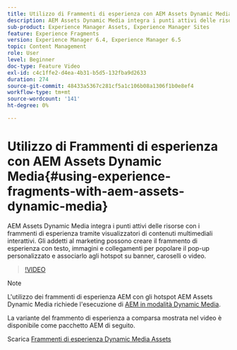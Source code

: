 ```yaml
---
title: Utilizzo di Frammenti di esperienza con AEM Assets Dynamic Media
description: AEM Assets Dynamic Media integra i punti attivi delle risorse con i frammenti di esperienza tramite visualizzatori di contenuti multimediali interattivi. Gli addetti al marketing possono creare il frammento di esperienza con testo, immagini e collegamenti per popolare il pop-up personalizzato e associarlo agli hotspot su banner, caroselli o video.
sub-product: Experience Manager Assets, Experience Manager Sites
feature: Experience Fragments
version: Experience Manager 6.4, Experience Manager 6.5
topic: Content Management
role: User
level: Beginner
doc-type: Feature Video
exl-id: c4c1ffe2-d4ea-4b31-b5d5-132fba9d2633
duration: 274
source-git-commit: 48433a5367c281cf5a1c106b08a1306f1b0e8ef4
workflow-type: tm+mt
source-wordcount: '141'
ht-degree: 0%

---
```


# Utilizzo di Frammenti di esperienza con AEM Assets Dynamic Media{#using-experience-fragments-with-aem-assets-dynamic-media}

AEM Assets Dynamic Media integra i punti attivi delle risorse con i frammenti di esperienza tramite visualizzatori di contenuti multimediali interattivi. Gli addetti al marketing possono creare il frammento di esperienza con testo, immagini e collegamenti per popolare il pop-up personalizzato e associarlo agli hotspot su banner, caroselli o video.

>[!VIDEO](https://video.tv.adobe.com/v/22115?quality=12&learn=on)

>[!NOTE]
>
>L&#39;utilizzo dei frammenti di esperienza AEM con gli hotspot AEM Assets Dynamic Media richiede l&#39;esecuzione di [AEM in modalità Dynamic Media](https://experienceleague.adobe.com/docs/).

La variante del frammento di esperienza a comparsa mostrata nel video è disponibile come pacchetto AEM di seguito.

Scarica [Frammenti di esperienza Dynamic Media Assets](assets/experience-fragmentsdynamic-mediaassets-100.zip)
